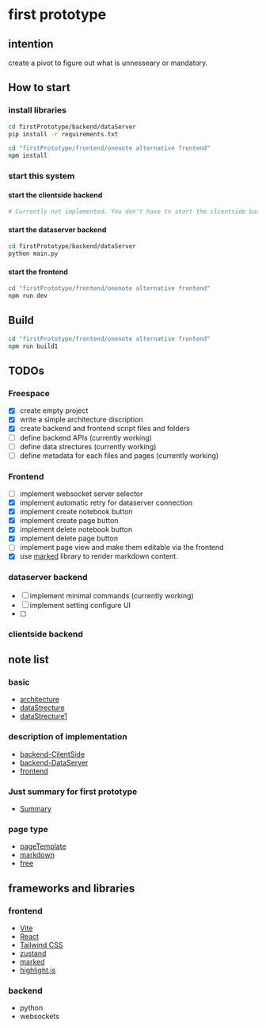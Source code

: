 # first prototype
## intention
 create a pivot to figure out what is unnesseary or mandatory.


## How to start
### install libraries
```bash
cd firstPrototype/backend/dataServer
pip install -r requirements.txt
```
```bash
cd "firstPrototype/frontend/onenote alternative frontend"
npm install
```
### start this system
#### start the clientside backend
```bash
# Currently not implemented. You don't have to start the clientside backend.
```
#### start the dataserver backend
```bash
cd firstPrototype/backend/dataServer
python main.py
```
#### start the frontend
```bash
cd "firstPrototype/frontend/onenote alternative frontend"
npm run dev
```

## Build
```bash
cd "firstPrototype/frontend/onenote alternative frontend"
npm run build1
```


## TODOs
### Freespace
- [x] create empty project
- [x] write a simple architecture discription
- [x] create backend and frontend script files and folders 
- [ ] define backend APIs (currently working)
- [ ] define data strectures (currently working)
- [ ] define metadata for each files and pages  (currently working)

### Frontend
- [ ] implement websocket server selector 
- [x] implement automatic retry for dataserver connection 
- [x] implement create notebook button
- [x] implement create page button
- [x] implement delete notebook button
- [x] implement delete page button
- [ ] implement page view and make them editable via the frontend
- [x] use [marked](https://github.com/markedjs/marked) library to render markdown content.

### dataserver backend
- [ ] implement minimal commands  (currently working)
- [ ] implement setting configure UI 
- [ ] 


### clientside backend

## note list
### basic
- [architecture](note/architecture.md)
- [dataStrecture](note/dataStrecture.md)
- [dataStrecture1](note/dataStrecture1.md)
### description of implementation
- [backend-CilentSide](note/backendClientSide.md)
- [backend-DataServer](note/backendDataServer/home.md)
- [frontend](note/frontend.md)
### Just summary for first prototype
- [Summary](note/Summary.md)
### page type
- [pageTemplate](./note/pages/pageTemplate.md)
- [markdown](./note/pages/markdown.md)
- [free](./note/pages/free.md)

## frameworks and libraries
### frontend
- [Vite](https://vite.dev/)
- [React](https://react.dev/)
- [Tailwind CSS](https://tailwindcss.com/)
- [zustand](https://zustand.docs.pmnd.rs/)
- [marked](https://github.com/markedjs/marked)
- [highlight.js](https://highlightjs.org/)

### backend
- python
- websockets